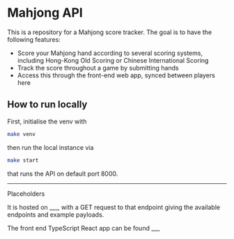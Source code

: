 # Mahjong API

This is a repository for a Mahjong score tracker. The goal is to have the following features:

- Score your Mahjong hand according to several scoring systems, including Hong-Kong Old Scoring or Chinese International Scoring
- Track the score throughout a game by submitting hands
- Access this through the front-end web app, synced between players here

## How to run locally

First, initialise the venv with

```bash
make venv
```

then run the local instance via

```bash
make start
```

that runs the API on default port 8000.

---

Placeholders

It is hosted on \_\_\_, with a GET request to that endpoint giving the available endpoints and example payloads.

The front end TypeScript React app can be found \_\_\_
